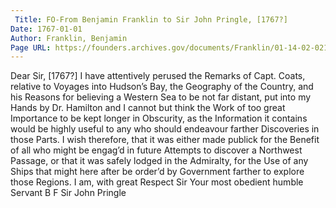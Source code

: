 ```yaml
---
 Title: FO-From Benjamin Franklin to Sir John Pringle, [1767?]
Date: 1767-01-01
Author: Franklin, Benjamin
Page URL: https://founders.archives.gov/documents/Franklin/01-14-02-0212
---
```


Dear Sir,
[1767?]
I have attentively perused the Remarks of Capt. Coats, relative to Voyages into Hudson’s Bay, the Geography of the Country, and his Reasons for believing a Western Sea to be not far distant, put into my Hands by Dr. Hamilton and I cannot but think the Work of too great Importance to be kept longer in Obscurity, as the Information it contains would be highly useful to any who should endeavour farther Discoveries in those Parts. I wish therefore, that it was either made publick for the Benefit of all who might be engag’d in future Attempts to discover a Northwest Passage, or that it was safely lodged in the Admiralty, for the Use of any Ships that might here after be order’d by Government farther to explore those Regions. I am, with great Respect Sir Your most obedient humble Servant
B F
Sir John Pringle

